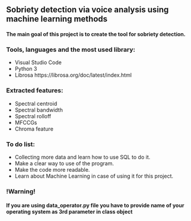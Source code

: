 <h2>Sobriety detection via voice analysis using machine learning methods</h2>
<h4>The main goal of this project is to create the tool for sobriety detection.</h4>
<h3>Tools, languages and the most used library:</h3>
<ul>
    <li>Visual Studio Code</li>
    <li>Python 3</li>
    <li>Librosa https://librosa.org/doc/latest/index.html</li>
</ul>

<h3>Extracted features:</h3>
<ul>
    <li>Spectral centroid</li>
    <li>Spectral bandwidth</li>
    <li>Spectral rolloff</li>
    <li>MFCCGs</li>
    <li>Chroma feature</li>
</ul>

<h3>To do list:</h3>
<ul>
    <li>Collecting more data and learn how to use SQL to do it.</li>
    <li>Make a clear way to use of the program.</li>
    <li>Make the code more readable.</li>
    <li>Learn about Machine Learning in case of using it for this project.</li>
</ul>
<h3>!Warning!</h3>
<h4>If you are using data_operator.py file you have to provide name of your operating system as 3rd parameter in class object</h4>
